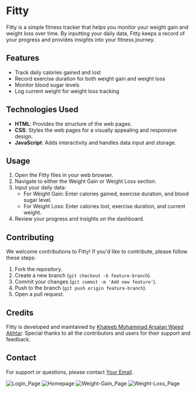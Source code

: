 # Fitty

Fitty is a simple fitness tracker that helps you monitor your weight gain and weight loss over time. By inputting your daily data, Fitty keeps a record of your progress and provides insights into your fitness journey.

## Features

- Track daily calories gained and lost
- Record exercise duration for both weight gain and weight loss
- Monitor blood sugar levels
- Log current weight for weight loss tracking

## Technologies Used

- **HTML**: Provides the structure of the web pages.
- **CSS**: Styles the web pages for a visually appealing and responsive design.
- **JavaScript**: Adds interactivity and handles data input and storage.


## Usage

1. Open the Fitty files in your web browser.
2. Navigate to either the Weight Gain or Weight Loss section.
3. Input your daily data:
   - For Weight Gain: Enter calories gained, exercise duration, and blood sugar level.
   - For Weight Loss: Enter calories lost, exercise duration, and current weight.
4. Review your progress and insights on the dashboard.

## Contributing

We welcome contributions to Fitty! If you'd like to contribute, please follow these steps:

1. Fork the repository.
2. Create a new branch (`git checkout -b feature-branch`).
3. Commit your changes (`git commit -m 'Add new feature'`).
4. Push to the branch (`git push origin feature-branch`).
5. Open a pull request.



## Credits

Fitty is developed and maintained by [Khateeb Mohammad Arsalan Wajed Akhtar](https://github.com/yourusername). Special thanks to all the contributors and users for their support and feedback.

## Contact

For support or questions, please contact [Your Email](mailto:arsalan9850@gmail.com).

![Login_Page](https://github.com/user-attachments/assets/2b8214e0-975a-4fee-bafa-5dd4e2070ca6)
![Homepage](https://github.com/user-attachments/assets/155a1a4b-550d-44bd-9b60-3ec5b7e3df1d)
![Weight-Gain_Page](https://github.com/user-attachments/assets/9272da13-cffa-40d5-b678-7c431197b2f5)
![Weight-Loss_Page](https://github.com/user-attachments/assets/6576ee4a-7c25-46cb-8906-834db11ef88f)


